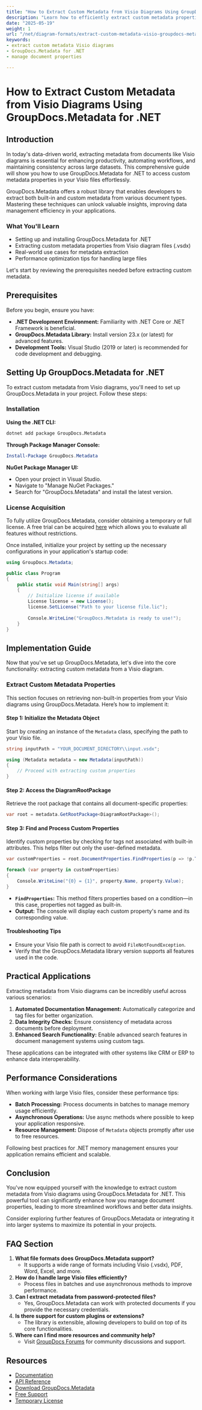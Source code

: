 ```yaml
---
title: "How to Extract Custom Metadata from Visio Diagrams Using GroupDocs.Metadata for .NET&#58; A Comprehensive Guide"
description: "Learn how to efficiently extract custom metadata properties from Visio diagrams using GroupDocs.Metadata for .NET. Enhance data management and automate workflows with ease."
date: "2025-05-19"
weight: 1
url: "/net/diagram-formats/extract-custom-metadata-visio-groupdocs-metadata-net/"
keywords:
- extract custom metadata Visio diagrams
- GroupDocs.Metadata for .NET
- manage document properties

---
```



# How to Extract Custom Metadata from Visio Diagrams Using GroupDocs.Metadata for .NET

## Introduction
In today's data-driven world, extracting metadata from documents like Visio diagrams is essential for enhancing productivity, automating workflows, and maintaining consistency across large datasets. This comprehensive guide will show you how to use GroupDocs.Metadata for .NET to access custom metadata properties in your Visio files effortlessly.

GroupDocs.Metadata offers a robust library that enables developers to extract both built-in and custom metadata from various document types. Mastering these techniques can unlock valuable insights, improving data management efficiency in your applications.

### What You'll Learn
- Setting up and installing GroupDocs.Metadata for .NET
- Extracting custom metadata properties from Visio diagram files (.vsdx)
- Real-world use cases for metadata extraction
- Performance optimization tips for handling large files

Let's start by reviewing the prerequisites needed before extracting custom metadata.

## Prerequisites
Before you begin, ensure you have:

- **.NET Development Environment:** Familiarity with .NET Core or .NET Framework is beneficial.
- **GroupDocs.Metadata Library:** Install version 23.x (or latest) for advanced features.
- **Development Tools:** Visual Studio (2019 or later) is recommended for code development and debugging.

## Setting Up GroupDocs.Metadata for .NET
To extract custom metadata from Visio diagrams, you'll need to set up GroupDocs.Metadata in your project. Follow these steps:

### Installation
**Using the .NET CLI:**

```bash
dotnet add package GroupDocs.Metadata
```

**Through Package Manager Console:**

```powershell
Install-Package GroupDocs.Metadata
```

**NuGet Package Manager UI:**
- Open your project in Visual Studio.
- Navigate to "Manage NuGet Packages."
- Search for "GroupDocs.Metadata" and install the latest version.

### License Acquisition
To fully utilize GroupDocs.Metadata, consider obtaining a temporary or full license. A free trial can be acquired [here](https://purchase.groupdocs.com/temporary-license) which allows you to evaluate all features without restrictions.

Once installed, initialize your project by setting up the necessary configurations in your application's startup code:

```csharp
using GroupDocs.Metadata;

public class Program
{
    public static void Main(string[] args)
    {
        // Initialize license if available
        License license = new License();
        license.SetLicense("Path to your license file.lic");
        
        Console.WriteLine("GroupDocs.Metadata is ready to use!");
    }
}
```

## Implementation Guide
Now that you've set up GroupDocs.Metadata, let's dive into the core functionality: extracting custom metadata from a Visio diagram.

### Extract Custom Metadata Properties
This section focuses on retrieving non-built-in properties from your Visio diagrams using GroupDocs.Metadata. Here’s how to implement it:

#### Step 1: Initialize the Metadata Object
Start by creating an instance of the `Metadata` class, specifying the path to your Visio file.

```csharp
string inputPath = "YOUR_DOCUMENT_DIRECTORY\\input.vsdx";

using (Metadata metadata = new Metadata(inputPath))
{
    // Proceed with extracting custom properties
}
```

#### Step 2: Access the DiagramRootPackage
Retrieve the root package that contains all document-specific properties:

```csharp
var root = metadata.GetRootPackage<DiagramRootPackage>();
```

#### Step 3: Find and Process Custom Properties
Identify custom properties by checking for tags not associated with built-in attributes. This helps filter out only the user-defined metadata.

```csharp
var customProperties = root.DocumentProperties.FindProperties(p => !p.Tags.Contains(Tags.Document.BuiltIn));

foreach (var property in customProperties)
{
    Console.WriteLine("{0} = {1}", property.Name, property.Value);
}
```
- **`FindProperties`:** This method filters properties based on a condition—in this case, properties not tagged as built-in.
- **Output:** The console will display each custom property's name and its corresponding value.

#### Troubleshooting Tips
- Ensure your Visio file path is correct to avoid `FileNotFoundException`.
- Verify that the GroupDocs.Metadata library version supports all features used in the code.

## Practical Applications
Extracting metadata from Visio diagrams can be incredibly useful across various scenarios:
1. **Automated Documentation Management:** Automatically categorize and tag files for better organization.
2. **Data Integrity Checks:** Ensure consistency of metadata across documents before deployment.
3. **Enhanced Search Functionality:** Enable advanced search features in document management systems using custom tags.

These applications can be integrated with other systems like CRM or ERP to enhance data interoperability.

## Performance Considerations
When working with large Visio files, consider these performance tips:
- **Batch Processing:** Process documents in batches to manage memory usage efficiently.
- **Asynchronous Operations:** Use async methods where possible to keep your application responsive.
- **Resource Management:** Dispose of `Metadata` objects promptly after use to free resources.

Following best practices for .NET memory management ensures your application remains efficient and scalable.

## Conclusion
You've now equipped yourself with the knowledge to extract custom metadata from Visio diagrams using GroupDocs.Metadata for .NET. This powerful tool can significantly enhance how you manage document properties, leading to more streamlined workflows and better data insights.

Consider exploring further features of GroupDocs.Metadata or integrating it into larger systems to maximize its potential in your projects.

## FAQ Section
1. **What file formats does GroupDocs.Metadata support?**
   - It supports a wide range of formats including Visio (.vsdx), PDF, Word, Excel, and more.
2. **How do I handle large Visio files efficiently?**
   - Process files in batches and use asynchronous methods to improve performance.
3. **Can I extract metadata from password-protected files?**
   - Yes, GroupDocs.Metadata can work with protected documents if you provide the necessary credentials.
4. **Is there support for custom plugins or extensions?**
   - The library is extensible, allowing developers to build on top of its core functionalities.
5. **Where can I find more resources and community help?**
   - Visit [GroupDocs Forums](https://forum.groupdocs.com/c/metadata/) for community discussions and support.

## Resources
- [Documentation](https://docs.groupdocs.com/metadata/net/)
- [API Reference](https://reference.groupdocs.com/metadata/net/)
- [Download GroupDocs.Metadata](https://releases.groupdocs.com/metadata/net/)
- [Free Support](https://forum.groupdocs.com/c/metadata/)
- [Temporary License](https://purchase.groupdocs.com/temporary-license/)
